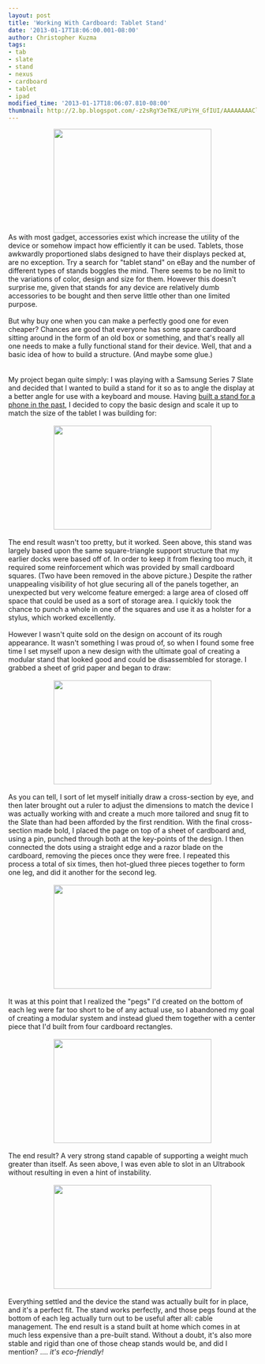 ```yaml
---
layout: post
title: 'Working With Cardboard: Tablet Stand'
date: '2013-01-17T18:06:00.001-08:00'
author: Christopher Kuzma
tags:
- tab
- slate
- stand
- nexus
- cardboard
- tablet
- ipad
modified_time: '2013-01-17T18:06:07.810-08:00'
thumbnail: http://2.bp.blogspot.com/-z2sRgY3eTKE/UPiYH_GfIUI/AAAAAAAAClw/cwx9UEVLJcw/s72-c/DSC_3539.JPG
---
```


<div class="separator" style="clear: both; text-align: center;"></div><div class="separator" style="clear: both; text-align: center;"><a href="http://2.bp.blogspot.com/-z2sRgY3eTKE/UPiYH_GfIUI/AAAAAAAAClw/cwx9UEVLJcw/s1600/DSC_3539.JPG" imageanchor="1" style="margin-left: 1em; margin-right: 1em;"><img border="0" height="211" src="http://2.bp.blogspot.com/-z2sRgY3eTKE/UPiYH_GfIUI/AAAAAAAAClw/cwx9UEVLJcw/s320/DSC_3539.JPG" width="320" /></a></div>As with most gadget, accessories exist which increase the utility of the device or somehow impact how efficiently it can be used. Tablets, those awkwardly proportioned slabs designed to have their displays pecked at, are no exception. Try a search for "tablet stand" on eBay and the number of different types of stands boggles the mind. There seems to be no limit to the variations of color, design and size for them. However this doesn't surprise me, given that stands for any device are relatively dumb accessories to be bought and then serve little other than one limited purpose.<br /><br />But why buy one when you can make a perfectly good one for even cheaper? Chances are good that everyone has some spare cardboard sitting around in the form of an old box or something, and that's really all one needs to make a fully functional stand for their device. Well, that and a basic idea of how to build a structure. (And maybe some glue.)<br /><a name='more'></a><br /><br />My project began quite simply: I was playing with a Samsung Series 7 Slate and decided that I wanted to build a stand for it so as to angle the display at a better angle for use with a keyboard and mouse. Having <a href="http://www.meinfruhstuck.com/2011/12/rapid-prototyping.html" target="_blank">built a stand for a phone in the past</a>, I decided to copy the basic design and scale it up to match the size of the tablet I was building for:<br /><br /><div class="separator" style="clear: both; text-align: center;"><a href="http://2.bp.blogspot.com/-JQaRzI_KY6s/UPimUfvCy8I/AAAAAAAACmk/qGOFvm6WTu8/s1600/DSC_3537.JPG" imageanchor="1" style="margin-left: 1em; margin-right: 1em;"><img border="0" height="211" src="http://2.bp.blogspot.com/-JQaRzI_KY6s/UPimUfvCy8I/AAAAAAAACmk/qGOFvm6WTu8/s320/DSC_3537.JPG" width="320" /></a></div><br />The end result wasn't too pretty, but it worked. Seen above, this stand was largely based upon the same square-triangle support structure that my earlier docks were based off of. In order to keep it from flexing too much, it required some reinforcement which was provided by small cardboard squares. (Two have been removed in the above picture.) Despite the rather unappealing visibility of hot glue securing all of the panels together, an unexpected but very welcome feature emerged: a large area of closed off space that could be used as a sort of storage area. I quickly took the chance to punch a whole in one of the squares and use it as a holster for a stylus, which worked excellently.<br /><br />However I wasn't quite sold on the design on account of its rough appearance. It wasn't something I was proud of, so when I found some free time I set myself upon a new design with the ultimate goal of creating a modular stand that looked good and could be disassembled for storage. I grabbed a sheet of grid paper and began to draw:<br /><br /><div class="separator" style="clear: both; text-align: center;"><a href="http://2.bp.blogspot.com/-BN0fULtyPOo/UPiq3JDGDnI/AAAAAAAACnY/ZjybuA5YuxI/s1600/DSC_3538.JPG" imageanchor="1" style="margin-left: 1em; margin-right: 1em;"><img border="0" height="211" src="http://2.bp.blogspot.com/-BN0fULtyPOo/UPiq3JDGDnI/AAAAAAAACnY/ZjybuA5YuxI/s320/DSC_3538.JPG" width="320" /></a></div><br />As you can tell, I sort of let myself initially draw a cross-section by eye, and then later brought out a ruler to adjust the dimensions to match the device I was actually working with and create a much more tailored and snug fit to the Slate than had been afforded by the first rendition. With the final cross-section made bold, I placed the page on top of a sheet of cardboard and, using a pin, punched through both at the key-points of the design. I then connected the dots using a straight edge and a razor blade on the cardboard, removing the pieces once they were free. I repeated this process a total of six times, then hot-glued three pieces together to form one leg, and did it another for the second leg.<br /><br /><div class="separator" style="clear: both; text-align: center;"><a href="http://1.bp.blogspot.com/-YdAKNQmvkHI/UPisfjb6mKI/AAAAAAAACoM/kwqb1RjsI_Q/s1600/DSC_3541.JPG" imageanchor="1" style="margin-left: 1em; margin-right: 1em;"><img border="0" height="211" src="http://1.bp.blogspot.com/-YdAKNQmvkHI/UPisfjb6mKI/AAAAAAAACoM/kwqb1RjsI_Q/s320/DSC_3541.JPG" width="320" /></a></div><br />It was at this point that I realized the "pegs" I'd created on the bottom of each leg were far too short to be of any actual use, so I abandoned my goal of creating a modular system and instead glued them together with a center piece that I'd built from four cardboard rectangles.<br /><br /><div class="separator" style="clear: both; text-align: center;"><a href="http://3.bp.blogspot.com/--uAM6x6TgtA/UPis5cJ9MZI/AAAAAAAACoU/ZCjvR8GNVDQ/s1600/DSC_3543.JPG" imageanchor="1" style="margin-left: 1em; margin-right: 1em;"><img border="0" height="211" src="http://3.bp.blogspot.com/--uAM6x6TgtA/UPis5cJ9MZI/AAAAAAAACoU/ZCjvR8GNVDQ/s320/DSC_3543.JPG" width="320" /></a></div><br />The end result? A very strong stand capable of supporting a weight much greater than itself. As seen above, I was even able to slot in an Ultrabook without resulting in even a hint of instability.<br /><br /><div class="separator" style="clear: both; text-align: center;"><a href="http://2.bp.blogspot.com/-hTlcs_hlYCA/UPitXT0673I/AAAAAAAACoc/OO5yPhQnxCk/s1600/DSC_3544.JPG" imageanchor="1" style="margin-left: 1em; margin-right: 1em;"><img border="0" height="211" src="http://2.bp.blogspot.com/-hTlcs_hlYCA/UPitXT0673I/AAAAAAAACoc/OO5yPhQnxCk/s320/DSC_3544.JPG" width="320" /></a></div><br />Everything settled and the device the stand was actually built for in place, and it's a perfect fit. The stand works perfectly, and those pegs found at the bottom of each leg actually turn out to be useful after all: cable management. The end result is a stand built at home which comes in at much less expensive than a pre-built stand. Without a doubt, it's also more stable and rigid than one of those cheap stands would be, and did I mention? .... <i>it's eco-friendly!</i>